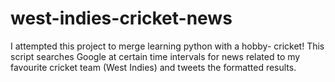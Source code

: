 # west-indies-cricket-news
I attempted this project to merge learning python with a hobby- cricket!
This script searches Google at certain time intervals for news related to my favourite cricket team (West Indies) and tweets the formatted results.
